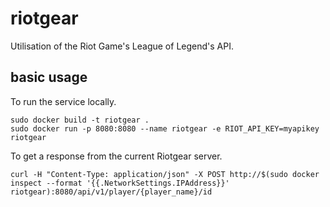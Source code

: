 # riotgear
Utilisation of the Riot Game's League of Legend's API.

## basic usage
To run the service locally.
```
sudo docker build -t riotgear .
sudo docker run -p 8080:8080 --name riotgear -e RIOT_API_KEY=myapikey riotgear
```
To get a response from the current Riotgear server.
```
curl -H "Content-Type: application/json" -X POST http://$(sudo docker inspect --format '{{.NetworkSettings.IPAddress}}' riotgear):8080/api/v1/player/{player_name}/id
```
